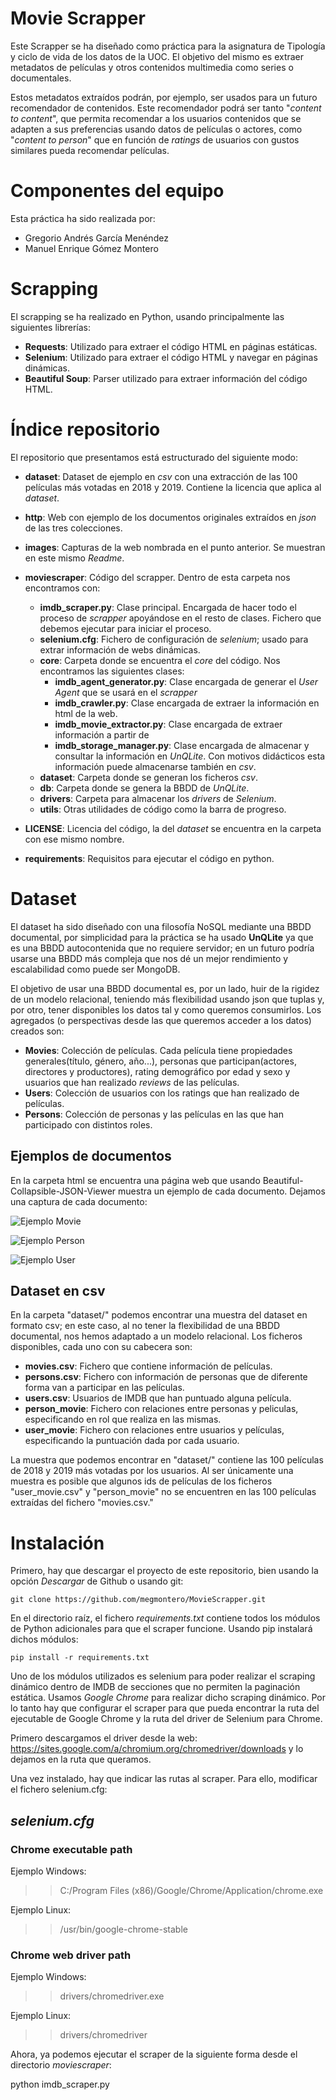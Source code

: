 # Movie Scrapper

Este Scrapper se ha diseñado como práctica para la asignatura de Tipología y ciclo de vida de los datos de la UOC. El objetivo del mismo es extraer metadatos de películas y otros contenidos multimedia como series o documentales. 

Estos metadatos extraídos podrán, por ejemplo, ser usados para un futuro recomendador de contenidos. Este recomendador podrá ser tanto "*content to content*", que permita recomendar a los usuarios contenidos que se adapten a sus preferencias usando datos de películas o actores, como "*content to person*" que en función de *ratings* de usuarios con gustos similares pueda recomendar películas.  

# Componentes del equipo
Esta práctica ha sido realizada por: 

- Gregorio Andrés García Menéndez
- Manuel Enrique Gómez Montero

# Scrapping
El scrapping se ha realizado en Python, usando principalmente las siguientes librerías: 

- **Requests**: Utilizado para extraer el código HTML en páginas estáticas.
- **Selenium**: Utilizado para extraer el código HTML y navegar en páginas dinámicas.
- **Beautiful Soup**: Parser utilizado para extraer información del código HTML.

# Índice repositorio 

El repositorio que presentamos está estructurado del siguiente modo: 

- **dataset**: Dataset de ejemplo en *csv* con una extracción de las 100 películas más votadas en 2018 y 2019. Contiene la licencia que aplica al *dataset*.

- **http**: Web con ejemplo de los documentos originales extraídos en *json* de las tres colecciones. 

- **images**: Capturas de la web nombrada en el punto anterior. Se muestran en este mismo *Readme*.

- **moviescraper**: Código del scrapper. Dentro de esta carpeta nos encontramos con: 
  -  **imdb_scraper.py**: Clase principal. Encargada de hacer todo el proceso de *scrapper* apoyándose en el resto de clases. Fichero que debemos ejecutar para iniciar el proceso.
  - **selenium.cfg**: Fichero de configuración de *selenium*; usado para extrar información de webs dinámicas.
  - **core**: Carpeta donde se encuentra el *core* del código. Nos encontramos las siguientes clases: 
    - **imdb_agent_generator.py**: Clase encargada de generar el *User Agent* que se usará en el *scrapper*
    - **imdb_crawler.py**: Clase encargada de extraer la información en html de la web.
    - **imdb_movie_extractor.py**: Clase encargada de extraer información a partir de 
    - **imdb_storage_manager.py**: Clase encargada de almacenar y consultar la información en *UnQLite*. Con motivos didácticos esta información puede almacenarse también en *csv*.
  - **dataset**: Carpeta donde se generan los ficheros *csv*.
  - **db**: Carpeta donde se genera la BBDD de *UnQLite*.
  - **drivers**: Carpeta para almacenar los *drivers* de *Selenium*.
  - **utils**: Otras utilidades de código como la barra de progreso. 
- **LICENSE**: Licencia del código, la del *dataset* se encuentra en la carpeta con ese mismo nombre. 
- **requirements**: Requisitos para ejecutar el código en python. 
  

# Dataset 
El dataset ha sido diseñado con una filosofía NoSQL mediante una BBDD documental, por simplicidad para la práctica se ha usado **UnQLite** ya que es una BBDD autocontenida que no requiere servidor; en un futuro podría usarse una BBDD más compleja que nos dé un mejor rendimiento y escalabilidad como puede ser MongoDB. 

El objetivo de usar una BBDD documental es, por un lado, huir de la rigidez de un modelo relacional, teniendo más flexibilidad usando json que tuplas y, por otro, tener disponibles los datos tal y como queremos consumirlos. Los agregados (o perspectivas desde las que queremos acceder a los datos) creados son: 

- **Movies**: Colección de películas. Cada película tiene propiedades generales(título, género, año...), personas que participan(actores, directores y productores), rating demográfico por edad y sexo y usuarios que han realizado *reviews* de las películas.   
- **Users**: Colección de usuarios con los ratings que han realizado de películas. 
- **Persons**: Colección de personas y las películas en las que han participado con distintos roles. 

## Ejemplos de documentos

En la carpeta html se encuentra una página web que usando Beautiful-Collapsible-JSON-Viewer muestra un ejemplo de cada documento. Dejamos una captura de cada documento: 

![Ejemplo Movie](images/json_movie.png?raw=true "Title")

![Ejemplo Person](images/json_person.png?raw=true "Title")


![Ejemplo User](images/json_user.png?raw=true "Title")

## Dataset en csv
En la carpeta "dataset/" podemos encontrar una muestra del dataset en formato csv; en este caso, al no tener la flexibilidad de una BBDD documental, nos hemos adaptado a un modelo relacional. Los ficheros disponibles, cada uno con su cabecera son: 

- **movies.csv**: Fichero que contiene información de películas.
- **persons.csv**: Fichero con información de personas que de diferente forma van a participar en las películas.
- **users.csv**: Usuarios de IMDB que han puntuado alguna película.
- **person_movie**: Fichero con relaciones entre personas y peliculas, especificando en rol que realiza en las mismas.
- **user_movie**: Fichero con relaciones entre usuarios y películas, especificando la puntuación dada por cada usuario.


La muestra que podemos encontrar en "dataset/" contiene las 100 películas de 2018 y 2019 más votadas por los usuarios. Al ser únicamente una muestra es posible que algunos ids de películas de los ficheros "user_movie.csv" y "person_movie" no se encuentren en las 100 películas extraídas del fichero "movies.csv."


# Instalación

Primero, hay que descargar el proyecto de este repositorio, bien usando la opción _Descargar_ de Github o usando git:

`git clone https://github.com/megmontero/MovieScrapper.git`


En el directorio raíz, el fichero _requirements.txt_ contiene todos los módulos de Python adicionales para que el scraper funcione. Usando pip instalará dichos módulos:

`pip install -r requirements.txt`

Uno de los módulos utilizados es selenium para poder realizar el scraping dinámico dentro de IMDB de secciones que no permiten la paginación estática.
Usamos _Google Chrome_ para realizar dicho scraping dinámico. Por lo tanto hay que configurar el scraper para que pueda encontrar la ruta del ejecutable de Google Chrome y la ruta del driver de Selenium para Chrome.

Primero descargamos el driver desde la web: https://sites.google.com/a/chromium.org/chromedriver/downloads y lo dejamos en la ruta que queramos.

Una vez instalado, hay que indicar las rutas al scraper. Para ello, modificar el fichero selenium.cfg:

## _selenium.cfg_

### Chrome executable path
Ejemplo Windows:

>> C:/Program Files (x86)/Google/Chrome/Application/chrome.exe

Ejemplo Linux: 

>> /usr/bin/google-chrome-stable

### Chrome web driver path
Ejemplo Windows:

>> drivers/chromedriver.exe

Ejemplo Linux: 

>> drivers/chromedriver

Ahora, ya podemos ejecutar el scraper de la siguiente forma desde el directorio _moviescraper_:

python imdb_scraper.py

